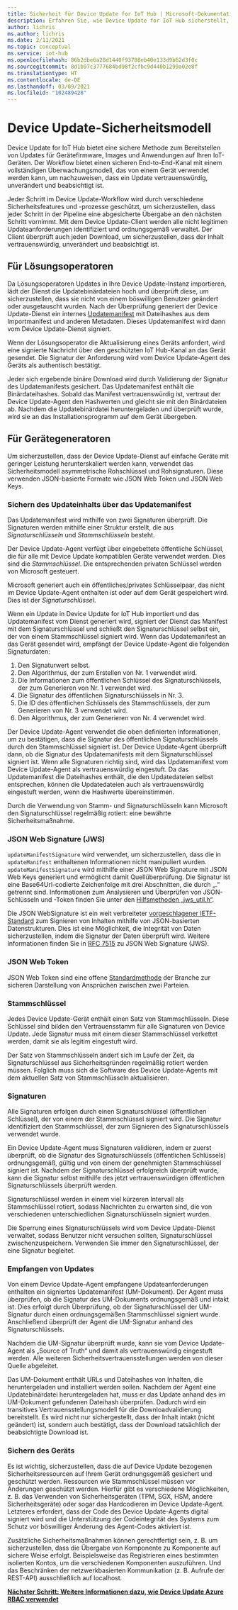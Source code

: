 ```yaml
---
title: Sicherheit für Device Update for IoT Hub | Microsoft-Dokumentation
description: Erfahren Sie, wie Device Update for IoT Hub sicherstellt, dass Geräte auf sichere Weise aktualisiert werden.
author: lichris
ms.author: lichris
ms.date: 2/11/2021
ms.topic: conceptual
ms.service: iot-hub
ms.openlocfilehash: 86b2dbe6a28d1440f93788eb40e133d9b62d3f0c
ms.sourcegitcommit: 8d1b97c3777684bd98f2cfbc9d440b1299a02e8f
ms.translationtype: HT
ms.contentlocale: de-DE
ms.lasthandoff: 03/09/2021
ms.locfileid: "102489428"
---
```

# <a name="device-update-security-model"></a>Device Update-Sicherheitsmodell

Device Update for IoT Hub bietet eine sichere Methode zum Bereitstellen von Updates für Gerätefirmware, Images und Anwendungen auf Ihren IoT-Geräten. Der Workflow bietet einen sicheren End-to-End-Kanal mit einem vollständigen Überwachungsmodell, das von einem Gerät verwendet werden kann, um nachzuweisen, dass ein Update vertrauenswürdig, unverändert und beabsichtigt ist.

Jeder Schritt im Device Update-Workflow wird durch verschiedene Sicherheitsfeatures und -prozesse geschützt, um sicherzustellen, dass jeder Schritt in der Pipeline eine abgesicherte Übergabe an den nächsten Schritt vornimmt. Mit dem Device Update-Client werden alle nicht legitimen Updateanforderungen identifiziert und ordnungsgemäß verwaltet. Der Client überprüft auch jeden Download, um sicherzustellen, dass der Inhalt vertrauenswürdig, unverändert und beabsichtigt ist.

## <a name="for-solution-operators"></a>Für Lösungsoperatoren

Da Lösungsoperatoren Updates in Ihre Device Update-Instanz importieren, lädt der Dienst die Updatebinärdateien hoch und überprüft diese, um sicherzustellen, dass sie nicht von einem böswilligen Benutzer geändert oder ausgetauscht wurden. Nach der Überprüfung generiert der Device Update-Dienst ein internes [Updatemanifest](./update-manifest.md) mit Dateihashes aus dem Importmanifest und anderen Metadaten. Dieses Updatemanifest wird dann vom Device Update-Dienst signiert.

Wenn der Lösungsoperator die Aktualisierung eines Geräts anfordert, wird eine signierte Nachricht über den geschützten IoT Hub-Kanal an das Gerät gesendet. Die Signatur der Anforderung wird vom Device Update-Agent des Geräts als authentisch bestätigt. 

Jeder sich ergebende binäre Download wird durch Validierung der Signatur des Updatemanifests gesichert. Das Updatemanifest enthält die Binärdateihashes. Sobald das Manifest vertrauenswürdig ist, vertraut der Device Update-Agent den Hashwerten und gleicht sie mit den Binärdateien ab. Nachdem die Updatebinärdatei heruntergeladen und überprüft wurde, wird sie an das Installationsprogramm auf dem Gerät übergeben.

## <a name="for-device-builders"></a>Für Gerätegeneratoren

Um sicherzustellen, dass der Device Update-Dienst auf einfache Geräte mit geringer Leistung herunterskaliert werden kann, verwendet das Sicherheitsmodell asymmetrische Rohschlüssel und Rohsignaturen. Diese verwenden JSON-basierte Formate wie JSON Web Token und JSON Web Keys.

### <a name="securing-update-content-via-the-update-manifest"></a>Sichern des Updateinhalts über das Updatemanifest

Das Updatemanifest wird mithilfe von zwei Signaturen überprüft. Die Signaturen werden mithilfe einer Struktur erstellt, die aus *Signaturschlüsseln* und *Stammschlüsseln* besteht.

Der Device Update-Agent verfügt über eingebettete öffentliche Schlüssel, die für alle mit Device Update kompatiblen Geräte verwendet werden. Dies sind die *Stammschlüssel*. Die entsprechenden privaten Schlüssel werden von Microsoft gesteuert.

Microsoft generiert auch ein öffentliches/privates Schlüsselpaar, das nicht im Device Update-Agent enthalten ist oder auf dem Gerät gespeichert wird. Dies ist der *Signaturschlüssel*.

Wenn ein Update in Device Update for IoT Hub importiert und das Updatemanifest vom Dienst generiert wird, signiert der Dienst das Manifest mit dem Signaturschlüssel und schließt den Signaturschlüssel selbst ein, der von einem Stammschlüssel signiert wird. Wenn das Updatemanifest an das Gerät gesendet wird, empfängt der Device Update-Agent die folgenden Signaturdaten:

1. Den Signaturwert selbst.
2. Den Algorithmus, der zum Erstellen von Nr. 1 verwendet wird.
3. Die Informationen zum öffentlichen Schlüssel des Signaturschlüssels, der zum Generieren von Nr. 1 verwendet wird.
4. Die Signatur des öffentlichen Signaturschlüssels in Nr. 3.
5. Die ID des öffentlichen Schlüssels des Stammschlüssels, der zum Generieren von Nr. 3 verwendet wird.
6. Den Algorithmus, der zum Generieren von Nr. 4 verwendet wird.

Der Device Update-Agent verwendet die oben definierten Informationen, um zu bestätigen, dass die Signatur des öffentlichen Signaturschlüssels durch den Stammschlüssel signiert ist. Der Device Update-Agent überprüft dann, ob die Signatur des Updatemanifests mit dem Signaturschlüssel signiert ist. Wenn alle Signaturen richtig sind, wird das Updatemanifest vom Device Update-Agent als vertrauenswürdig eingestuft. Da das Updatemanifest die Dateihashes enthält, die den Updatedateien selbst entsprechen, können die Updatedateien auch als vertrauenswürdig eingestuft werden, wenn die Hashwerte übereinstimmen.

Durch die Verwendung von Stamm- und Signaturschlüsseln kann Microsoft den Signaturschlüssel regelmäßig rotiert: eine bewährte Sicherheitsmaßnahme.

### <a name="json-web-signature-jws"></a>JSON Web Signature (JWS)

`updateManifestSignature` wird verwendet, um sicherzustellen, dass die in `updateManifest` enthaltenen Informationen nicht manipuliert wurden. `updateManifestSignature` wird mithilfe einer JSON Web Signature mit JSON Web Keys generiert und ermöglicht damit Quellüberprüfung. Die Signatur ist eine Base64Url-codierte Zeichenfolge mit drei Abschnitten, die durch „.“ getrennt sind.  Informationen zum Analysieren und Überprüfen von JSON-Schlüsseln und -Token finden Sie unter den [Hilfsmethoden „jws_util.h“](https://github.com/Azure/iot-hub-device-update/tree/main/src/utils/jws_utils).

Die JSON WebSignature ist ein weit verbreiteter [vorgeschlagener IETF-Standard](https://tools.ietf.org/html/rfc7515) zum Signieren von Inhalten mithilfe von JSON-basierten Datenstrukturen. Dies ist eine Möglichkeit, die Integrität von Daten sicherzustellen, indem die Signatur der Daten überprüft wird. Weitere Informationen finden Sie in [RFC 7515](https://www.rfc-editor.org/info/rfc7515) zu JSON Web Signature (JWS).

### <a name="json-web-token"></a>JSON Web Token

JSON Web Token sind eine offene [Standardmethode](https://tools.ietf.org/html/rfc7519) der Branche zur sicheren Darstellung von Ansprüchen zwischen zwei Parteien.

### <a name="root-keys"></a>Stammschlüssel

Jedes Device Update-Gerät enthält einen Satz von Stammschlüsseln. Diese Schlüssel sind bilden den Vertrauensstamm für alle Signaturen von Device Update. Jede Signatur muss mit einem dieser Stammschlüssel verkettet werden, damit sie als legitim eingestuft wird.

Der Satz von Stammschlüsseln ändert sich im Laufe der Zeit, da Signaturschlüssel aus Sicherheitsgründen regelmäßig rotiert werden müssen. Folglich muss sich die Software des Device Update-Agents mit dem aktuellen Satz von Stammschlüsseln aktualisieren. 

### <a name="signatures"></a>Signaturen

Alle Signaturen erfolgen durch einen Signaturschlüssel (öffentlichen Schlüssel), der von einem der Stammschlüssel signiert wird. Die Signatur identifiziert den Stammschlüssel, der zum Signieren des Signaturschlüssels verwendet wurde. 

Ein Device Update-Agent muss Signaturen validieren, indem er zuerst überprüft, ob die Signatur des Signaturschlüssels (öffentlichen Schlüssels) ordnungsgemäß, gültig und von einem der genehmigten Stammschlüssel signiert ist. Nachdem der Signaturschlüssel erfolgreich überprüft wurde, kann die Signatur selbst mithilfe des jetzt vertrauenswürdigen öffentlichen Signaturschlüssels überprüft werden.

Signaturschlüssel werden in einem viel kürzeren Intervall als Stammschlüssel rotiert, sodass Nachrichten zu erwarten sind, die von verschiedenen unterschiedlichen Signaturschlüsseln signiert wurden. 

Die Sperrung eines Signaturschlüssels wird vom Device Update-Dienst verwaltet, sodass Benutzer nicht versuchen sollten, Signaturschlüssel zwischenzuspeichern. Verwenden Sie immer den Signaturschlüssel, der eine Signatur begleitet.

### <a name="receiving-updates"></a>Empfangen von Updates

Von einem Device Update-Agent empfangene Updateanforderungen enthalten ein signiertes Updatemanifest (UM-Dokument). Der Agent muss überprüfen, ob die Signatur des UM-Dokuments ordnungsgemäß und intakt ist. Dies erfolgt durch Überprüfung, ob der Signaturschlüssel der UM-Signatur durch einen ordnungsgemäßen Stammschlüssel signiert wurde. Anschließend überprüft der Agent die UM-Signatur anhand des Signaturschlüssels.

Nachdem die UM-Signatur überprüft wurde, kann sie vom Device Update-Agent als „Source of Truth“ und damit als vertrauenswürdig eingestuft werden. Alle weiteren Sicherheitsvertrauensstellungen werden von dieser Quelle abgeleitet. 

Das UM-Dokument enthält URLs und Dateihashes von Inhalten, die heruntergeladen und installiert werden sollen. Nachdem der Agent eine Updatebinärdatei heruntergeladen hat, muss er das Update anhand des im UM-Dokument gefundenen Dateihash überprüfen. Dadurch wird ein transitives Vertrauensstellungsmodell für die Downloadvalidierung bereitstellt. Es wird nicht nur sichergestellt, dass der Inhalt intakt (nicht geändert) ist, sondern auch bestätigt, dass der Download tatsächlich der beabsichtigte Download ist. 

### <a name="securing-the-device"></a>Sichern des Geräts

Es ist wichtig, sicherzustellen, dass die auf Device Update bezogenen Sicherheitsressourcen auf Ihrem Gerät ordnungsgemäß gesichert und geschützt werden. Ressourcen wie Stammschlüssel müssen vor Änderungen geschützt werden. Hierfür gibt es verschiedene Möglichkeiten, z. B. das Verwenden von Sicherheitsgeräten (TPM, SGX, HSM, andere Sicherheitsgeräte) oder sogar das Hardcodieren im Device Update-Agent. Letzteres erfordert, dass der Code des Device Update-Agents digital signiert wird und die Unterstützung der Codeintegrität des Systems zum Schutz vor böswilliger Änderung des Agent-Codes aktiviert ist.

Zusätzliche Sicherheitsmaßnahmen können gerechtfertigt sein, z. B. um sicherzustellen, dass die Übergabe von Komponente zu Komponente auf sichere Weise erfolgt. Beispielsweise das Registrieren eines bestimmten isolierten Kontos, um die verschiedenen Komponenten auszuführen. Und das Beschränken der netzwerkbasierten Kommunikation (z. B. Aufrufe der REST-API) ausschließlich auf localhost.

**[Nächster Schritt: Weitere Informationen dazu, wie Device Update Azure RBAC verwendet](.\device-update-control-access.md)**